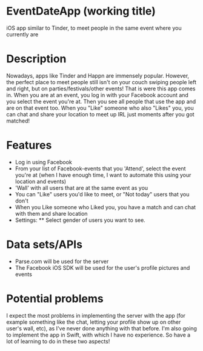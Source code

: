 # EventDateApp (working title)
iOS app similar to Tinder, to meet people in the same event where you currently are

# Description
Nowadays, apps like Tinder and Happn are immensely popular. However, the perfect place to meet people still isn't on your couch swiping people left and right, but on parties/festivals/other events! That is were this app comes in. When you are at an event, you log in with your Facebook account and you select the event you're at. Then you see all people that use the app and are on that event too. When you "Like" someone who also "Likes" you, you can chat and share your location to meet up IRL just moments after you got matched! 

# Features
* Log in using Facebook
* From your list of Facebook-events that you 'Attend', select the event you're at (when I have enough time, I want to automate this using your location and events)
* 'Wall' with all users that are at the same event as you
* You can "Like" users you'd like to meet, or "Not today" users that you don't
* When you Like someone who Liked you, you have a match and can chat with them and share location
* Settings: 
** Select gender of users you want to see.

# Data sets/APIs
* Parse.com will be used for the server
* The Facebook iOS SDK will be used for the user's profile pictures and events

# Potential problems
I expect the most problems in implementing the server with the app (for example something like the chat, letting your profile show up on other user's wall, etc), as I've never done anything with that before. I'm also going to implement the app in Swift, with which I have no experience. So have a lot of learning to do in these two aspects!


